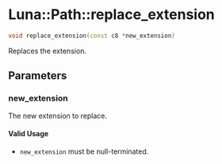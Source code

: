 # Luna::Path::replace_extension

```c++
void replace_extension(const c8 *new_extension)
```

Replaces the extension. 



## Parameters
### new_extension
The new extension to replace. 

#### Valid Usage
* `new_extension` must be null-terminated. 

